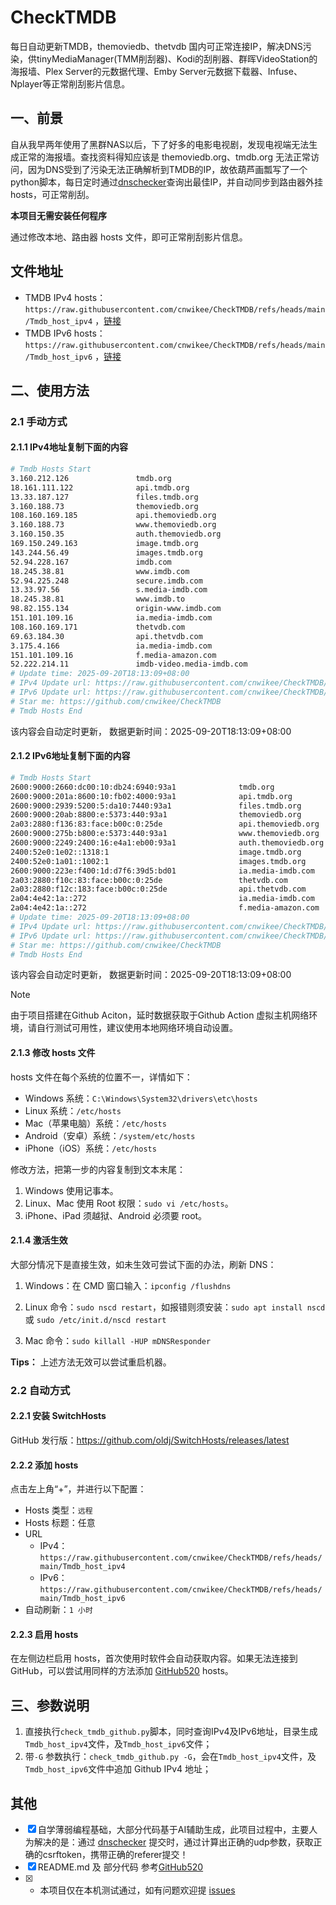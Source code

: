 # CheckTMDB

每日自动更新TMDB，themoviedb、thetvdb 国内可正常连接IP，解决DNS污染，供tinyMediaManager(TMM削刮器)、Kodi的刮削器、群晖VideoStation的海报墙、Plex Server的元数据代理、Emby Server元数据下载器、Infuse、Nplayer等正常削刮影片信息。

## 一、前景

自从我早两年使用了黑群NAS以后，下了好多的电影电视剧，发现电视端无法生成正常的海报墙。查找资料得知应该是 themoviedb.org、tmdb.org 无法正常访问，因为DNS受到了污染无法正确解析到TMDB的IP，故依葫芦画瓢写了一个python脚本，每日定时通过[dnschecker](https://dnschecker.org/)查询出最佳IP，并自动同步到路由器外挂hosts，可正常削刮。

**本项目无需安装任何程序**

通过修改本地、路由器 hosts 文件，即可正常削刮影片信息。

## 文件地址

- TMDB IPv4 hosts：`https://raw.githubusercontent.com/cnwikee/CheckTMDB/refs/heads/main/Tmdb_host_ipv4` ，[链接](https://raw.githubusercontent.com/cnwikee/CheckTMDB/refs/heads/main/Tmdb_host_ipv4)
- TMDB IPv6 hosts：`https://raw.githubusercontent.com/cnwikee/CheckTMDB/refs/heads/main/Tmdb_host_ipv6` ，[链接](https://raw.githubusercontent.com/cnwikee/CheckTMDB/refs/heads/main/Tmdb_host_ipv6)

## 二、使用方法

### 2.1 手动方式

#### 2.1.1 IPv4地址复制下面的内容

```bash
# Tmdb Hosts Start
3.160.212.126               tmdb.org
18.161.111.122              api.tmdb.org
13.33.187.127               files.tmdb.org
3.160.188.73                themoviedb.org
108.160.169.185             api.themoviedb.org
3.160.188.73                www.themoviedb.org
3.160.150.35                auth.themoviedb.org
169.150.249.163             image.tmdb.org
143.244.56.49               images.tmdb.org
52.94.228.167               imdb.com
18.245.38.81                www.imdb.com
52.94.225.248               secure.imdb.com
13.33.97.56                 s.media-imdb.com
18.245.38.81                www.imdb.to
98.82.155.134               origin-www.imdb.com
151.101.109.16              ia.media-imdb.com
108.160.169.171             thetvdb.com
69.63.184.30                api.thetvdb.com
3.175.4.166                 ia.media-imdb.com
151.101.109.16              f.media-amazon.com
52.222.214.11               imdb-video.media-imdb.com
# Update time: 2025-09-20T18:13:09+08:00
# IPv4 Update url: https://raw.githubusercontent.com/cnwikee/CheckTMDB/refs/heads/main/Tmdb_host_ipv4
# IPv6 Update url: https://raw.githubusercontent.com/cnwikee/CheckTMDB/refs/heads/main/Tmdb_host_ipv6
# Star me: https://github.com/cnwikee/CheckTMDB
# Tmdb Hosts End

```

该内容会自动定时更新， 数据更新时间：2025-09-20T18:13:09+08:00

#### 2.1.2 IPv6地址复制下面的内容

```bash
# Tmdb Hosts Start
2600:9000:2660:dc00:10:db24:6940:93a1              tmdb.org
2600:9000:201a:8600:10:fb02:4000:93a1              api.tmdb.org
2600:9000:2939:5200:5:da10:7440:93a1               files.tmdb.org
2600:9000:20ab:8800:e:5373:440:93a1                themoviedb.org
2a03:2880:f136:83:face:b00c:0:25de                 api.themoviedb.org
2600:9000:275b:b800:e:5373:440:93a1                www.themoviedb.org
2600:9000:2249:2400:16:e4a1:eb00:93a1              auth.themoviedb.org
2400:52e0:1e02::1318:1                             image.tmdb.org
2400:52e0:1a01::1002:1                             images.tmdb.org
2600:9000:223e:f400:1d:d7f6:39d5:bd01              ia.media-imdb.com
2a03:2880:f10c:83:face:b00c:0:25de                 thetvdb.com
2a03:2880:f12c:183:face:b00c:0:25de                api.thetvdb.com
2a04:4e42:1a::272                                  ia.media-imdb.com
2a04:4e42:1a::272                                  f.media-amazon.com
# Update time: 2025-09-20T18:13:09+08:00
# IPv4 Update url: https://raw.githubusercontent.com/cnwikee/CheckTMDB/refs/heads/main/Tmdb_host_ipv4
# IPv6 Update url: https://raw.githubusercontent.com/cnwikee/CheckTMDB/refs/heads/main/Tmdb_host_ipv6
# Star me: https://github.com/cnwikee/CheckTMDB
# Tmdb Hosts End

```

该内容会自动定时更新， 数据更新时间：2025-09-20T18:13:09+08:00

> [!NOTE]
> 由于项目搭建在Github Aciton，延时数据获取于Github Action 虚拟主机网络环境，请自行测试可用性，建议使用本地网络环境自动设置。

#### 2.1.3 修改 hosts 文件

hosts 文件在每个系统的位置不一，详情如下：

- Windows 系统：`C:\Windows\System32\drivers\etc\hosts`
- Linux 系统：`/etc/hosts`
- Mac（苹果电脑）系统：`/etc/hosts`
- Android（安卓）系统：`/system/etc/hosts`
- iPhone（iOS）系统：`/etc/hosts`

修改方法，把第一步的内容复制到文本末尾：

1. Windows 使用记事本。
2. Linux、Mac 使用 Root 权限：`sudo vi /etc/hosts`。
3. iPhone、iPad 须越狱、Android 必须要 root。

#### 2.1.4 激活生效

大部分情况下是直接生效，如未生效可尝试下面的办法，刷新 DNS：

1. Windows：在 CMD 窗口输入：`ipconfig /flushdns`

2. Linux 命令：`sudo nscd restart`，如报错则须安装：`sudo apt install nscd` 或 `sudo /etc/init.d/nscd restart`

3. Mac 命令：`sudo killall -HUP mDNSResponder`

**Tips：** 上述方法无效可以尝试重启机器。

### 2.2 自动方式

#### 2.2.1 安装 SwitchHosts

GitHub 发行版：https://github.com/oldj/SwitchHosts/releases/latest

#### 2.2.2 添加 hosts

点击左上角“+”，并进行以下配置：

- Hosts 类型：`远程`
- Hosts 标题：任意
- URL
    - IPv4：`https://raw.githubusercontent.com/cnwikee/CheckTMDB/refs/heads/main/Tmdb_host_ipv4`
    - IPv6：`https://raw.githubusercontent.com/cnwikee/CheckTMDB/refs/heads/main/Tmdb_host_ipv6`
- 自动刷新：`1 小时`

#### 2.2.3 启用 hosts

在左侧边栏启用 hosts，首次使用时软件会自动获取内容。如果无法连接到 GitHub，可以尝试用同样的方法添加 [GitHub520](https://github.com/521xueweihan/GitHub520) hosts。

## 三、参数说明

1. 直接执行`check_tmdb_github.py`脚本，同时查询IPv4及IPv6地址，目录生成`Tmdb_host_ipv4`文件，及`Tmdb_host_ipv6`文件；
2. 带`-G` 参数执行：`check_tmdb_github.py -G`，会在`Tmdb_host_ipv4`文件，及`Tmdb_host_ipv6`文件中追加 Github IPv4 地址；

## 其他

- [x] 自学薄弱编程基础，大部分代码基于AI辅助生成，此项目过程中，主要人为解决的是：通过 [dnschecker](https://dnschecker.org/) 提交时，通过计算出正确的udp参数，获取正确的csrftoken，携带正确的referer提交！
- [x] README.md 及 部分代码 参考[GitHub520](https://github.com/521xueweihan/GitHub520)
- [x] * 本项目仅在本机测试通过，如有问题欢迎提 [issues](https://github.com/cnwikee/CheckTMDB/issues/new)
